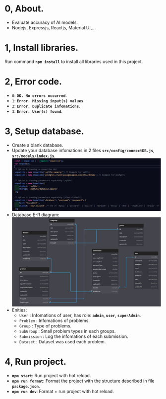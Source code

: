 # 0, About.

- Evaluate accuracy of AI models.
- Nodejs, Expressjs, Reactjs, Material UI,...

# 1, Install libraries.

Run command **```npm install```** to install all libraries used in this project.

# 2, Error code.

- ```0```: **```OK. No errors occurred```**.
- ```1```: **```Error. Missing input(s) values```**.
- ```2```: **```Error. Duplicate infomations```**.
- ```3```: **```Error. User(s) found```**.

# 3, Setup database.

- Create a blank database.
- Update your database infomations in 2 files **```src/config/connectDB.js```**, **```src/models/index.js```**.
![Connect to database!](./assets/connect_database.png "Connect to database")
- Database E-R diagram:![ERD!](./assets/ERD.png "ERD")
- Enities: 
    - ```User``` : Infomations of user, has role: **```admin```**, **```user```**, **```superAdmin```**.
    - ```Problem``` : Infomations of problems.
    - ```Group``` : Type of problems.
    - ```SubGroup``` : Small problem types in each groups.
    - ```Submission``` : Log the infomations of each submission.
    - ```Dataset``` : Dataset was used each problem.

# 4, Run project.

- **```npm start```**: Run project with hot reload.
- **```npm run format```**: Format the project with the structure described in file **```package.json```**.
- **```npm run dev```**: Format + run project with hot reload.